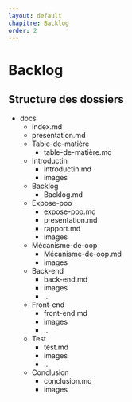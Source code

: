 ```yaml
---
layout: default
chapitre: Backlog
order: 2
---
```

# Backlog
<!-- new slide -->
## Structure des dossiers

<!-- note -->
- docs
  - index.md
  - presentation.md
  - Table-de-matière
    - table-de-matière.md
  - Introductin
    - introductin.md
    - images
  - Backlog
    - Backlog.md
  - Expose-poo
    - expose-poo.md
    - presentation.md
    - rapport.md
    - images
  - Mécanisme-de-oop
    - Mécanisme-de-oop.md
    - images
  - Back-end
    - back-end.md
    - images
    - ...
  - Front-end
    - front-end.md
    - images
    - ...
  - Test
    - test.md
    - images
    - ...
  - Conclusion
    - conclusion.md
    - images
<!-- new slide -->
